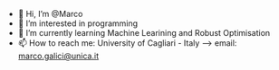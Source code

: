 - 👋 Hi, I’m @Marco
- 👀 I’m interested in programming
- 🌱 I’m currently learning Machine Learining and Robust Optimisation
- 📫 How to reach me: University of Cagliari - Italy --> email: marco.galici@unica.it
